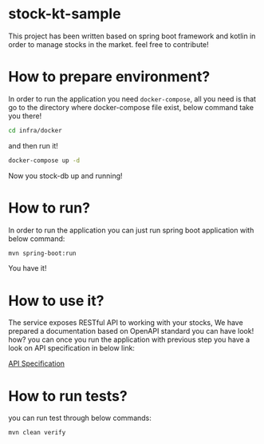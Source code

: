 # stock-kt-sample
This project has been written based on spring boot framework and kotlin in order to manage stocks in the market. feel free to contribute!

# How to prepare environment?
In order to run the application you need `docker-compose`, all you need is that go to the directory where docker-compose file
exist, below command take you there!

```bash
cd infra/docker
```

and then run it!  

```bash
docker-compose up -d
```
Now you stock-db up and running!

# How to run?

In order to run the application you can just run spring boot application with below command:

```bash
mvn spring-boot:run
```
You have it!

# How to use it?

The service exposes RESTful API to working with your stocks, We have prepared a documentation 
based on OpenAPI standard you can have look! how? you can once you run the application with previous step you have a look on
API specification in below link:

[API Specification](http://localhost:8080/swagger-ui/index.html)

# How to run tests?

you can run test through below commands:
```bash
mvn clean verify
```